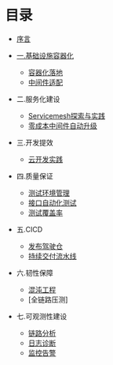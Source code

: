# 目录

*  [序言](introduction.md)
* [一.基础设施容器化]()
  * [容器化落地](containerization/containerization.md)
  * [中间件适配](containerization/middleware-evolution-during-containerization.md)


* 二.服务化建设
  * [Servicemesh探索与实践](micro_service/servicemesh.md)
  * [零成本中间件自动升级](micro_service/sdk_auto_upgrade.md)

* 三.开发提效
  * [云开发实践](cloudbase/cloudbase.md)
* 四.质量保证
  * [测试环境管理](quality_assurance/environment.md)
  * [接口自动化测试](quality_assurance/interface_autotest.md)
  * [测试覆盖率](quality_assurance/qcoverage.md)
* 五.CICD
  * [发布驾驶仓](CICD/deploy_dashboard.md)
  * [持续交付流水线](CICD/pipeline.md)
* 六.韧性保障
  * [混沌工程](system_resiliency/chaos_engineering_in_practice.md)
  * [全链路压测]

* 七.可观测性建设
  * [链路分析]()
  * [日志诊断](observability/exception_statistical_analyses.md)
  * [监控告警](observability/metrics_alerts.md)



